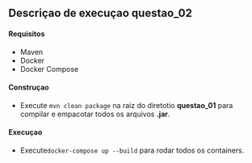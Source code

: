 ## Descriçao de execuçao questao_02

#### Requisitos 
- Maven
- Docker
- Docker Compose

#### Construçao
- Execute `mvn clean package` na raiz do diretotio **questao_01** para compilar e empacotar todos os arquivos **.jar**.

#### Execuçao 
- Execute`docker-compose up --build` para rodar todos os containers.
